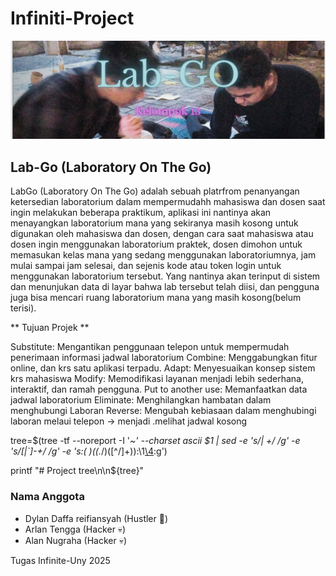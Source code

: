 # Infiniti-Project

![banner](.github/backGround.png)

## Lab-Go (Laboratory On The Go)

LabGo (Laboratory On The Go) adalah sebuah platrfrom penanyangan ketersedian laboratorium dalam mempermudahh mahasiswa dan dosen saat ingin melakukan beberapa praktikum, aplikasi ini nantinya akan menayangkan laboratorium mana yang sekiranya masih kosong untuk digunakan oleh mahasiswa dan dosen, dengan cara saat mahasiswa atau dosen ingin menggunakan laboratorium praktek, dosen dimohon untuk  memasukan kelas mana yang sedang menggunakan laboratoriumnya, jam mulai sampai jam selesai, dan sejenis kode atau token login untuk menggunakan laboratorium tersebut. Yang nantinya akan terinput di sistem dan menunjukan data di layar bahwa lab tersebut telah diisi, dan pengguna juga bisa mencari ruang laboratorium mana yang masih kosong(belum terisi).

** Tujuan Projek **

Substitute: Mengantikan penggunaan telepon untuk mempermudah    penerimaan informasi jadwal laboratorium
Combine: Menggabungkan fitur online, dan krs satu aplikasi terpadu.
Adapt: Menyesuaikan konsep sistem krs mahasiswa 
Modify: Memodifikasi layanan menjadi lebih sederhana, interaktif, dan ramah pengguna.
Put to another use: Memanfaatkan data jadwal laboratorium
Eliminate: Menghilangkan hambatan dalam menghubungi Laboran
Reverse: Mengubah kebiasaan dalam menghubingi laboran melaui telepon → menjadi .melihat jadwal kosong

tree=$(tree -tf --noreport -I '*~' --charset ascii $1 |
       sed -e 's/| \+/  /g' -e 's/[|`]-\+/ */g' -e 's:\(* \)\(\(.*/\)\([^/]\+\)\):\1[\4](\2):g')

printf "# Project tree\n\n${tree}"

### Nama Anggota
* Dylan Daffa reifiansyah   (Hustler 🎤)
* Arlan Tengga              (Hacker 💀)
* Alan Nugraha              (Hacker 💀)

Tugas Infinite-Uny 2025